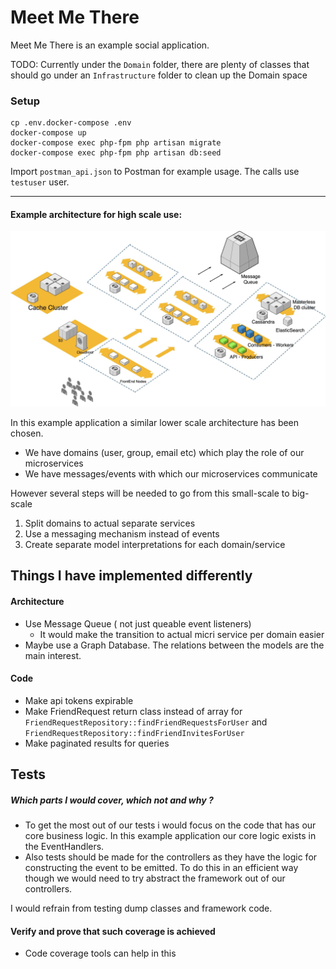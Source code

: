 # Meet Me There
Meet Me There is an example social application.

TODO: Currently under the `Domain` folder, there are plenty of classes that should go under an `Infrastructure` folder to clean up the Domain space


### Setup
```
cp .env.docker-compose .env
docker-compose up
docker-compose exec php-fpm php artisan migrate
docker-compose exec php-fpm php artisan db:seed
```
Import `postman_api.json` to Postman for example usage. The calls use `testuser` user. 

----
#### Example architecture for high scale use: 

![alt text](architecture.jpg)


In this example application a similar lower scale architecture has been chosen.
- We have domains (user, group, email etc) which play the role of our microservices
- We have messages/events with which our microservices communicate

However several steps will be needed to go from this small-scale to big-scale
1. Split domains to actual separate services
2. Use a messaging mechanism instead of events
3. Create separate model interpretations for each domain/service

## Things I have implemented differently  

#### Architecture
- Use Message Queue ( not just queable event listeners)
    - It would make the transition to actual micri service per domain easier
- Maybe use a Graph Database. The relations between the models are the main interest.

#### Code
- Make api tokens expirable
- Make FriendRequest return class instead of array for `FriendRequestRepository::findFriendRequestsForUser` and `FriendRequestRepository::findFriendInvitesForUser`
- Make paginated results for queries

## Tests

##### Which parts I would cover, which not and why ?
- To get the most out of our tests i would focus on the code that has our core business logic. In this example application our core logic exists in the EventHandlers.
- Also tests should be made for the controllers as they have the logic for constructing the event to be emitted. To do this in an efficient way though we would need to try abstract the framework out of our controllers.

I would refrain from testing dump classes and framework code.

#### Verify and prove that such coverage is achieved
- Code coverage tools can help in this 


